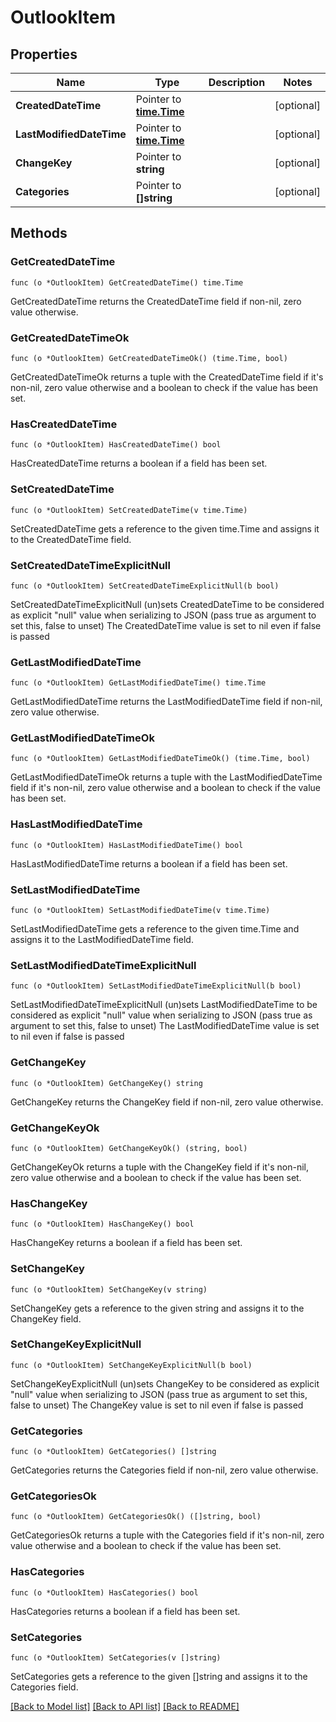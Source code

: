 # OutlookItem

## Properties

Name | Type | Description | Notes
------------ | ------------- | ------------- | -------------
**CreatedDateTime** | Pointer to [**time.Time**](time.Time.md) |  | [optional] 
**LastModifiedDateTime** | Pointer to [**time.Time**](time.Time.md) |  | [optional] 
**ChangeKey** | Pointer to **string** |  | [optional] 
**Categories** | Pointer to **[]string** |  | [optional] 

## Methods

### GetCreatedDateTime

`func (o *OutlookItem) GetCreatedDateTime() time.Time`

GetCreatedDateTime returns the CreatedDateTime field if non-nil, zero value otherwise.

### GetCreatedDateTimeOk

`func (o *OutlookItem) GetCreatedDateTimeOk() (time.Time, bool)`

GetCreatedDateTimeOk returns a tuple with the CreatedDateTime field if it's non-nil, zero value otherwise
and a boolean to check if the value has been set.

### HasCreatedDateTime

`func (o *OutlookItem) HasCreatedDateTime() bool`

HasCreatedDateTime returns a boolean if a field has been set.

### SetCreatedDateTime

`func (o *OutlookItem) SetCreatedDateTime(v time.Time)`

SetCreatedDateTime gets a reference to the given time.Time and assigns it to the CreatedDateTime field.

### SetCreatedDateTimeExplicitNull

`func (o *OutlookItem) SetCreatedDateTimeExplicitNull(b bool)`

SetCreatedDateTimeExplicitNull (un)sets CreatedDateTime to be considered as explicit "null" value
when serializing to JSON (pass true as argument to set this, false to unset)
The CreatedDateTime value is set to nil even if false is passed
### GetLastModifiedDateTime

`func (o *OutlookItem) GetLastModifiedDateTime() time.Time`

GetLastModifiedDateTime returns the LastModifiedDateTime field if non-nil, zero value otherwise.

### GetLastModifiedDateTimeOk

`func (o *OutlookItem) GetLastModifiedDateTimeOk() (time.Time, bool)`

GetLastModifiedDateTimeOk returns a tuple with the LastModifiedDateTime field if it's non-nil, zero value otherwise
and a boolean to check if the value has been set.

### HasLastModifiedDateTime

`func (o *OutlookItem) HasLastModifiedDateTime() bool`

HasLastModifiedDateTime returns a boolean if a field has been set.

### SetLastModifiedDateTime

`func (o *OutlookItem) SetLastModifiedDateTime(v time.Time)`

SetLastModifiedDateTime gets a reference to the given time.Time and assigns it to the LastModifiedDateTime field.

### SetLastModifiedDateTimeExplicitNull

`func (o *OutlookItem) SetLastModifiedDateTimeExplicitNull(b bool)`

SetLastModifiedDateTimeExplicitNull (un)sets LastModifiedDateTime to be considered as explicit "null" value
when serializing to JSON (pass true as argument to set this, false to unset)
The LastModifiedDateTime value is set to nil even if false is passed
### GetChangeKey

`func (o *OutlookItem) GetChangeKey() string`

GetChangeKey returns the ChangeKey field if non-nil, zero value otherwise.

### GetChangeKeyOk

`func (o *OutlookItem) GetChangeKeyOk() (string, bool)`

GetChangeKeyOk returns a tuple with the ChangeKey field if it's non-nil, zero value otherwise
and a boolean to check if the value has been set.

### HasChangeKey

`func (o *OutlookItem) HasChangeKey() bool`

HasChangeKey returns a boolean if a field has been set.

### SetChangeKey

`func (o *OutlookItem) SetChangeKey(v string)`

SetChangeKey gets a reference to the given string and assigns it to the ChangeKey field.

### SetChangeKeyExplicitNull

`func (o *OutlookItem) SetChangeKeyExplicitNull(b bool)`

SetChangeKeyExplicitNull (un)sets ChangeKey to be considered as explicit "null" value
when serializing to JSON (pass true as argument to set this, false to unset)
The ChangeKey value is set to nil even if false is passed
### GetCategories

`func (o *OutlookItem) GetCategories() []string`

GetCategories returns the Categories field if non-nil, zero value otherwise.

### GetCategoriesOk

`func (o *OutlookItem) GetCategoriesOk() ([]string, bool)`

GetCategoriesOk returns a tuple with the Categories field if it's non-nil, zero value otherwise
and a boolean to check if the value has been set.

### HasCategories

`func (o *OutlookItem) HasCategories() bool`

HasCategories returns a boolean if a field has been set.

### SetCategories

`func (o *OutlookItem) SetCategories(v []string)`

SetCategories gets a reference to the given []string and assigns it to the Categories field.


[[Back to Model list]](../README.md#documentation-for-models) [[Back to API list]](../README.md#documentation-for-api-endpoints) [[Back to README]](../README.md)



